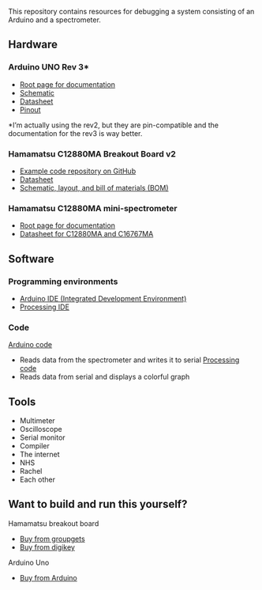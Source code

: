 This repository contains resources for debugging a system consisting of an Arduino and a spectrometer.

## Hardware

### Arduino UNO Rev 3*
- [Root page for documentation](https://store-usa.arduino.cc/products/arduino-uno-rev3?selectedStore=us)
- [Schematic](https://content.arduino.cc/assets/UNO-TH_Rev3e_sch.pdf)
- [Datasheet](https://docs.arduino.cc/resources/datasheets/A000066-datasheet.pdf)
- [Pinout](https://content.arduino.cc/assets/A000066-full-pinout.pdf)

*I’m actually using the rev2, but they are pin-compatible and the documentation for the rev3 is way better.

### Hamamatsu C12880MA Breakout Board v2
- [Example code repository on GitHub](https://github.com/groupgets/c12880ma)
- [Datasheet](https://groupgets-files.s3.amazonaws.com/hamamatsu/uspectrometer/C12880MA%20Breakout%20Board%20v2%20-%20Datasheet%20-%201.2.pdf)
- [Schematic, layout, and bill of materials (BOM)](https://groupgets-files.s3.amazonaws.com/hamamatsu/uspectrometer/c12880ma_v2_breakout.pdf)

### Hamamatsu C12880MA mini-spectrometer
- [Root page for documentation](https://www.hamamatsu.com/us/en/product/optical-sensors/spectrometers/mini-spectrometer/C12880MA.html)
- [Datasheet for C12880MA and C16767MA](https://www.hamamatsu.com/content/dam/hamamatsu-photonics/sites/documents/99_SALES_LIBRARY/ssd/c12880ma_c16767ma_kacc1226e.pdf)


## Software

### Programming environments
- [Arduino IDE (Integrated Development Environment)](https://www.arduino.cc/en/software)
- [Processing IDE](https://processing.org/download)

### Code
[Arduino code](https://github.com/fenichel/spectrometer/blob/master/arduino_c12880ma_example/arduino_c12880ma_example.ino)
- Reads data from the spectrometer and writes it to serial
[Processing code](https://github.com/groupgets/c12880ma/blob/master/processing_plot_c12880ma/processing_plot_c12880ma.pde)
 - Reads data from serial and displays a colorful graph

## Tools

- Multimeter
- Oscilloscope
- Serial monitor
- Compiler
- The internet
- NHS
- Rachel
- Each other

## Want to build and run this yourself?
Hamamatsu breakout board
- [Buy from groupgets](https://groupgets.com/products/hamamatsu-c12880ma-breakout-board)
- [Buy from digikey](https://www.digikey.com/en/products/detail/groupgets-llc/BO-HAMA-C12880-V2-SENSOR/14306449)

Arduino Uno
- [Buy from Arduino](https://store-usa.arduino.cc/products/arduino-uno-rev3)
